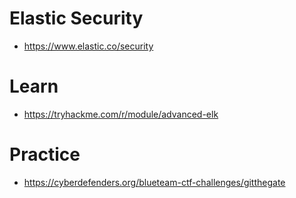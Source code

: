 # Elastic Security
- https://www.elastic.co/security

# Learn
- https://tryhackme.com/r/module/advanced-elk

# Practice
- https://cyberdefenders.org/blueteam-ctf-challenges/gitthegate

